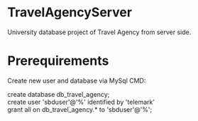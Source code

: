 # TravelAgencyServer
University database project of Travel Agency from server side.

# Prerequirements

Create new user and database via MySql CMD: <br />

create database db_travel_agency; <br />
create user 'sbduser'@'%' identified by 'telemark' <br />
grant all on db_travel_agency.* to 'sbduser'@'%';
